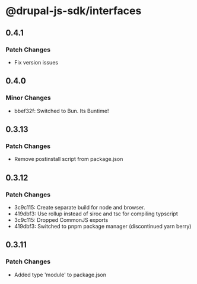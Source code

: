 # @drupal-js-sdk/interfaces

## 0.4.1

### Patch Changes

- Fix version issues

## 0.4.0

### Minor Changes

- bbef32f: Switched to Bun. Its Buntime!

## 0.3.13

### Patch Changes

- Remove postinstall script from package.json

## 0.3.12

### Patch Changes

- 3c9c115: Create separate build for node and browser.
- 419dbf3: Use rollup instead of siroc and tsc for compiling typscript
- 3c9c115: Dropped CommonJS exports
- 419dbf3: Switched to pnpm package manager (discontinued yarn berry)

## 0.3.11

### Patch Changes

- Added type 'module' to package.json
